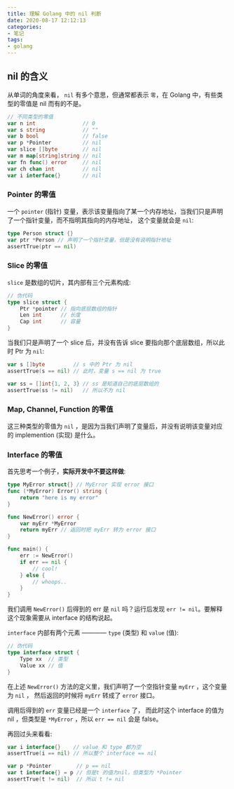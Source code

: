 ```yaml
---
title: 理解 Golang 中的 nil 判断
date: 2020-08-17 12:12:13
categories:
- 笔记
tags:
- golang
---
```


## nil 的含义

从单词的角度来看， `nil` 有多个意思，但通常都表示 `零`，在 Golang 中，有些类型的零值是 nil 而有的不是。

```go
// 不同类型的零值
var n int               // 0
var s string            // ""
var b bool              // false
var p *Pointer          // nil
var slice []byte        // nil
var m map[string]string // nil
var fn func() error     // nil
var ch chan int         // nil
var i interface{}       // nil
```

<!-- more -->

### Pointer 的零值

一个 `pointer` (指针) 变量，表示该变量指向了某一个内存地址，当我们只是声明了一个指针变量，而不指明其指向的内存地址，
这个变量就会是 `nil`:

```go
type Person struct {}
var ptr *Person // 声明了一个指针变量，但是没有说明指针地址
assertTrue(ptr == nil)
```

### Slice 的零值

`slice` 是数组的切片，其内部有三个元素构成:

```go
// 伪代码
type slice struct {
    Ptr *pointer // 指向底层数组的指针
    Len int      // 长度
    Cap int      // 容量
}
```

当我们只是声明了一个 slice 后，并没有告诉 slice 要指向那个底层数组，所以此时 Ptr 为 `nil`:

```go
var s []byte         // s 中的 Ptr 为 nil
assertTrue(s == nil) // 此时，变量 s == nil 为 true

var ss = []int{1, 2, 3} // ss 是知道自己的底层数组的
assertTrue(ss != nil)   // 所以不为 nil
```

### Map, Channel, Function 的零值

这三种类型的零值为 `nil` ，是因为当我们声明了变量后，并没有说明该变量对应的 implemention (实现) 是什么。

### Interface 的零值

首先思考一个例子，**实际开发中不要这样做**:

```go
type MyError struct{} // MyError 实现 error 接口
func (*MyError) Error() string {
    return "here is my error"
}

func NewError() error {
    var myErr *MyError
    return myErr // 返回时把 myErr 转为 error 接口
}

func main() {
    err := NewError()
    if err == nil {
        // cool!
    } else {
        // whoops..
    }
}
```

我们调用 `NewError()` 后得到的 err 是 `nil` 吗？运行后发现 `err != nil`。要解释这个现象需要从 interface 的结构说起。

`interface` 内部有两个元素 ———— `type` (类型) 和 `value` (值):

```go
// 伪代码
type interface struct {
    Type xx  // 类型
    Value xx // 值
}
```

在上述 `NewError()` 方法的定义里，我们声明了一个空指针变量 `myErr` ，这个变量为 `nil` ，
然后返回的时候将 `myErr` 转成了 `error` 接口。

调用后得到的 `err` 变量已经是一个 `interface` 了，
而此时这个 interface 的值为 nil ，但类型是 `*MyError` ，所以 `err == nil` 会是 false。

再回过头来看看:

```go
var i interface{}    // value 和 type 都为空
assertTrue(i == nil) // 所以整个 interface == nil

var p *Pointer        // p == nil
var t interface{} = p // 但是t 的值为nil，但类型为 *Pointer
assertTrue(t != nil)  // 所以 t != nil
```
